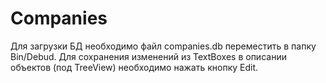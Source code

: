 # Companies
Для загрузки БД необходимо файл companies.db переместить в папку Bin/Debud.
Для сохранения изменений из TextBoxes в описании объектов (под TreeView) необходимо нажать кнопку Edit.
